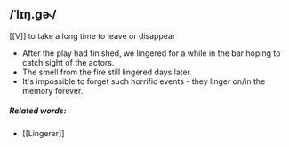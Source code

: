 ## /ˈlɪŋ.ɡɚ/ 
[[V]]
to take a long time to leave or disappear

- After the play had finished, we lingered for a while in the bar hoping to catch sight of the actors.
- The smell from the fire still lingered days later.
- It's impossible to forget such horrific events - they linger on/in the memory forever.

##### Related words:
- [[Lingerer]]